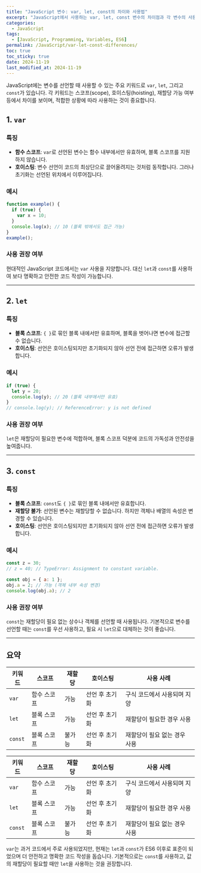 ```yaml
---
title: "JavaScript 변수: var, let, const의 차이와 사용법"
excerpt: "JavaScript에서 사용하는 var, let, const 변수의 차이점과 각 변수의 사용 사례를 정리합니다."
categories:
  - JavaScript
tags:
  - [JavaScript, Programming, Variables, ES6]
permalink: /JavaScript/var-let-const-differences/
toc: true
toc_sticky: true
date: 2024-11-19
last_modified_at: 2024-11-19
---
```


JavaScript에는 변수를 선언할 때 사용할 수 있는 주요 키워드로 `var`, `let`, 그리고 `const`가 있습니다. 각 키워드는 스코프(scope), 호이스팅(hoisting), 재할당 가능 여부 등에서 차이를 보이며, 적합한 상황에 따라 사용하는 것이 중요합니다.

## 1. `var`
### 특징
- **함수 스코프**: `var`로 선언된 변수는 함수 내부에서만 유효하며, 블록 스코프를 지원하지 않습니다.
- **호이스팅**: 변수 선언이 코드의 최상단으로 끌어올려지는 것처럼 동작합니다. 그러나 초기화는 선언된 위치에서 이루어집니다.

### 예시
```js
function example() {
  if (true) {
    var x = 10;
  }
  console.log(x); // 10 (블록 밖에서도 접근 가능)
}
example();
```

### 사용 권장 여부
현대적인 JavaScript 코드에서는 `var` 사용을 지양합니다. 대신 `let`과 `const`를 사용하여 보다 명확하고 안전한 코드 작성이 가능합니다.

---

## 2. `let`
### 특징
- **블록 스코프**: `{ }`로 묶인 블록 내에서만 유효하며, 블록을 벗어나면 변수에 접근할 수 없습니다.
- **호이스팅**: 선언은 호이스팅되지만 초기화되지 않아 선언 전에 접근하면 오류가 발생합니다.

### 예시
```js
if (true) {
  let y = 20;
  console.log(y); // 20 (블록 내부에서만 유효)
}
// console.log(y); // ReferenceError: y is not defined
```

### 사용 권장 여부
`let`은 재할당이 필요한 변수에 적합하며, 블록 스코프 덕분에 코드의 가독성과 안전성을 높여줍니다.

---

## 3. `const`
### 특징
- **블록 스코프**: `const`도 `{ }`로 묶인 블록 내에서만 유효합니다.
- **재할당 불가**: 선언된 변수는 재할당할 수 없습니다. 하지만 객체나 배열의 속성은 변경할 수 있습니다.
- **호이스팅**: 선언은 호이스팅되지만 초기화되지 않아 선언 전에 접근하면 오류가 발생합니다.

### 예시
```js
const z = 30;
// z = 40; // TypeError: Assignment to constant variable.

const obj = { a: 1 };
obj.a = 2; // 가능 (객체 내부 속성 변경)
console.log(obj.a); // 2
```

### 사용 권장 여부
`const`는 재할당이 필요 없는 상수나 객체를 선언할 때 사용됩니다. 기본적으로 변수를 선언할 때는 `const`를 우선 사용하고, 필요 시 `let`으로 대체하는 것이 좋습니다.

---

## 요약

| 키워드  | 스코프       | 재할당 | 호이스팅 | 사용 사례                   |
|---------|--------------|--------|----------|-----------------------------|
| `var`   | 함수 스코프  | 가능   | 선언 후 초기화 | 구식 코드에서 사용되며 지양 |
| `let`   | 블록 스코프  | 가능   | 선언 후 초기화 | 재할당이 필요한 경우 사용   |
| `const` | 블록 스코프  | 불가능 | 선언 후 초기화 | 재할당이 필요 없는 경우 사용|

| 키워드  | 스코프       | 재할당 | 호이스팅 | 사용 사례                   |
|---------|--------------|--------|----------|-----------------------------|
| `var`   | 함수 스코프  | 가능   | 선언 후 초기화 | 구식 코드에서 사용되며 지양 |
| `let`   | 블록 스코프  | 가능   | 선언 후 초기화 | 재할당이 필요한 경우 사용   |
| `const` | 블록 스코프  | 불가능 | 선언 후 초기화 | 재할당이 필요 없는 경우 사용|

`var`는 과거 코드에서 주로 사용되었지만, 현재는 `let`과 `const`가 ES6 이후로 표준이 되었으며 더 안전하고 명확한 코드 작성을 돕습니다. 기본적으로는 `const`를 사용하고, 값의 재할당이 필요할 때만 `let`을 사용하는 것을 권장합니다.
